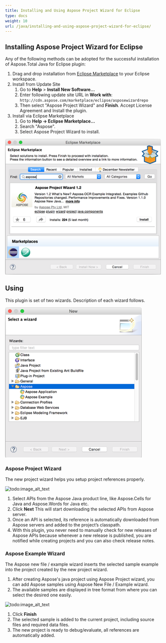 ```yaml
---
title: Installing and Using Aspose Project Wizard for Eclipse
type: docs
weight: 10
url: /java/installing-and-using-aspose-project-wizard-for-eclipse/
---
```


## **Installing Aspose Project Wizard for Eclipse**
Any of the following methods can be adopted for the successful installation of Aspose.Total Java for Eclipse plugin:

1. Drag and drop installation from [Eclipse Marketplace](https://marketplace.eclipse.org/search/site/aspose) to your Eclipse workspace.
1. Install from Update Site 
   1. Go to **Help** > **Install New Software...**
   1. Enter following update site URL in **Work with**: `http://cdn.aspose.com/marketplace/eclipse/asposewizardrepo`
   1. Then select "Aspose Project Wizard" and **Finish**. Accept License Agreement and Install the plugin.
1. Install via Eclipse Marketplace 
   1. Go to **Help -> Eclipse Marketplace...**
   1. Search "Aspose".
   1. Select Aspose Project Wizard to install.

![todo:image_alt_text](installing-and-using-aspose-project-wizard-for-eclipse_1.png)
## **Using**
This plugin is set of two wizards. Description of each wizard follows.

![todo:image_alt_text](installing-and-using-aspose-project-wizard-for-eclipse_2.png)
### **Aspose Project Wizard**
The new project wizard helps you setup project references properly.

![todo:image_alt_text](https://i.imgur.com/I6IpS2T.png)

1. Select APIs from the Aspose Java product line, like Aspose.Cells for Java and Aspose.Words for Java etc.
1. Click **Next** 
   This will start downloading the selected APIs from Aspose server.
1. Once an API is selected, its reference is automatically downloaded from Aspose servers and added to the project’s classpath.
1. With this plugin, you never need to manually check for new releases of Aspose APIs because whenever a new release is published, you are notified while creating projects and you can also check release notes.
### **Aspose Example Wizard**
The Aspose new file / example wizard inserts the selected sample example into the project created by the new project wizard.

1. After creating Aspose's java project using Aspose Project wizard, you can add Aspose samples using Aspose New File / Example wizard.
1. The available samples are displayed in tree format from where you can select the desired one easily. 

![todo:image_alt_text](https://i.imgur.com/2rtQgSr.png)

1. Click **Finish**
1. The selected sample is added to the current project, including source files and required data files.
1. The new project is ready to debug/evaluate, all references are automatically added.
